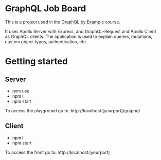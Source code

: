 # GraphQL Job Board

This is a project used in the [GraphQL by Example](https://www.udemy.com/course/graphql-by-example/?referralCode=7ACEB04674F000BAC061) course.

It uses Apollo Server with Express, and GraphQL-Request and Apollo Client as GraphQL clients. The application is used to explain queries, mutations, custom object types, authentication, etc.

# Getting started
## Server
- nvm use
- npm i
- npm start

To access the playground go to: http://localhost:[yourport]/graphql

## Client
- npm i
- npm start

To access the front go to: http://localhost:[yourport]
